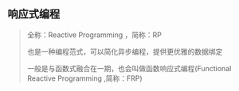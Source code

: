 ## 响应式编程

> 全称：Reactive Programming ，简称：RP
>
> 也是一种编程范式，可以简化异步编程，提供更优雅的数据绑定
>
> 一般是与函数式融合在一期，也会叫做函数响应式编程(Functional Reactive Programming ,简称：FRP)